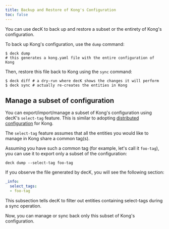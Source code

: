 ```yaml
---
title: Backup and Restore of Kong's Configuration
toc: false
---
```


You can use decK to back up and restore a subset or the entirety of
Kong's configuration.

To back up Kong's configuration, use the `dump` command:

```shell
$ deck dump
# this generates a kong.yaml file with the entire configuration of Kong
```

Then, restore this file back to Kong using the `sync` command:

```shell
$ deck diff # a dry-run where decK shows the changes it will perform
$ deck sync # actually re-creates the entities in Kong
```

## Manage a subset of configuration

You can export/import/manage a subset of Kong's configuration using decK's
`select-tag` feature. This is similar to adopting
[distributed configuration](/deck/guides/distributed-configuration) for Kong.

The `select-tag` feature assumes that all the entities you would like to manage
in Kong share a common tag(s).

Assuming you have such a common tag (for example, let's call it `foo-tag`),
you can use it to export only a subset of the configuration:

```
deck dump --select-tag foo-tag
```

If you observe the file generated by decK, you will see the following section:

```yaml
_info:
  select_tags:
  - foo-tag
```

This subsection tells decK to filter out entities containing select-tags during
a sync operation.

Now, you can manage or sync back only this subset of Kong's configuration.
